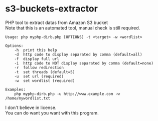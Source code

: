 # s3-buckets-extractor
PHP tool to extract datas from Amazon S3 bucket  
Note that this is an automated tool, manual check is still required.  

```
Usage: php myphp-dirb.php [OPTIONS] -t <target> -w <wordlist>

Options:
	-h	print this help
	-d	http code to display separated by comma (default=all)
	-f	display full url
	-i	http code to NOT display separated by comma (default=none)
	-r	follow redirection
	-t	set threads (default=5)
	-u	set url (required)
	-w	set wordlist (required)

Examples:
	php myphp-dirb.php -u http://www.example.com -w /home/mywordlist.txt
```

I don't believe in license.  
You can do want you want with this program.  
